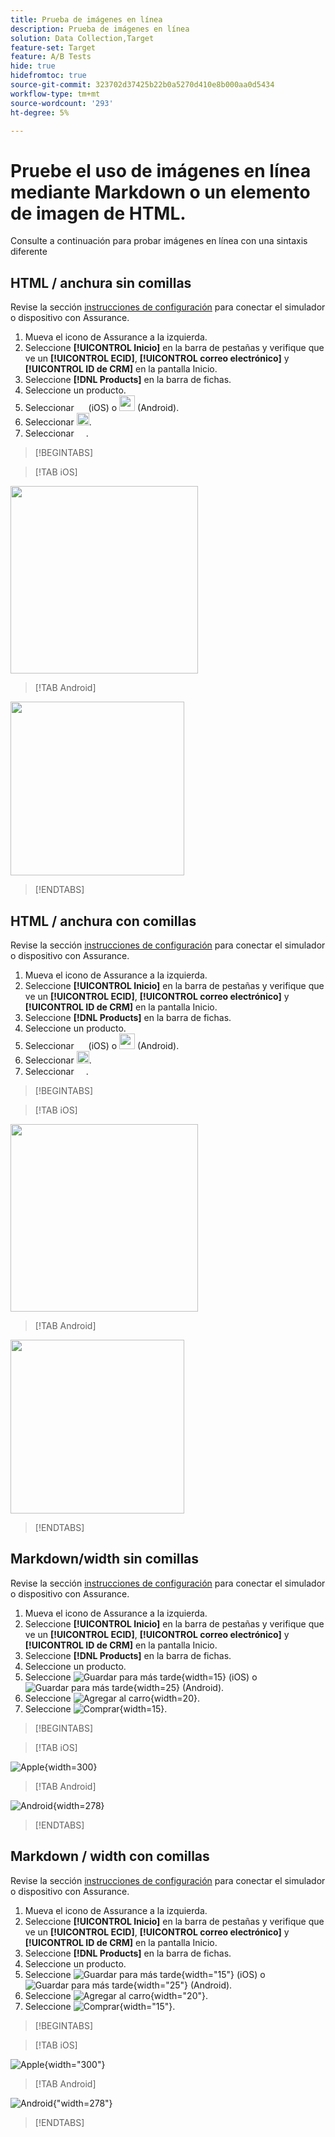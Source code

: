 ```yaml
---
title: Prueba de imágenes en línea
description: Prueba de imágenes en línea
solution: Data Collection,Target
feature-set: Target
feature: A/B Tests
hide: true
hidefromtoc: true
source-git-commit: 323702d37425b22b0a5270d410e8b000aa0d5434
workflow-type: tm+mt
source-wordcount: '293'
ht-degree: 5%

---
```



# Pruebe el uso de imágenes en línea mediante Markdown o un elemento de imagen de HTML.

Consulte a continuación para probar imágenes en línea con una sintaxis diferente


## HTML / anchura sin comillas

Revise la sección [instrucciones de configuración](assurance.md#connecting-to-a-session) para conectar el simulador o dispositivo con Assurance.

1. Mueva el icono de Assurance a la izquierda.
1. Seleccione **[!UICONTROL Inicio]** en la barra de pestañas y verifique que ve un **[!UICONTROL ECID]**, **[!UICONTROL correo electrónico]** y **[!UICONTROL ID de CRM]** en la pantalla Inicio.
1. Seleccione **[!DNL Products]** en la barra de fichas.
1. Seleccione un producto.
1. Seleccionar <img src="assets/saveforlater.png" width="15"> (iOS) o <img src="assets/heart.png" width="25"> (Android).
1. Seleccionar <img src="assets/addtocart.png" width="20">.
1. Seleccionar <img src="assets/purchase.png" width="15">.

>[!BEGINTABS]

>[!TAB iOS]

<img src="./assets/mobile-app-events-3.png" width="300">

>[!TAB Android]

<img src="./assets/mobile-app-events-3-android.png" width="278">

>[!ENDTABS]


## HTML / anchura con comillas

Revise la sección [instrucciones de configuración](assurance.md#connecting-to-a-session) para conectar el simulador o dispositivo con Assurance.

1. Mueva el icono de Assurance a la izquierda.
1. Seleccione **[!UICONTROL Inicio]** en la barra de pestañas y verifique que ve un **[!UICONTROL ECID]**, **[!UICONTROL correo electrónico]** y **[!UICONTROL ID de CRM]** en la pantalla Inicio.
1. Seleccione **[!DNL Products]** en la barra de fichas.
1. Seleccione un producto.
1. Seleccionar <img src="assets/saveforlater.png" width="15"> (iOS) o <img src="assets/heart.png" width="25"> (Android).
1. Seleccionar <img src="assets/addtocart.png" width="20">.
1. Seleccionar <img src="assets/purchase.png" width="15">.

>[!BEGINTABS]

>[!TAB iOS]

<img src="./assets/mobile-app-events-3.png" width="300">

>[!TAB Android]

<img src="./assets/mobile-app-events-3-android.png" width="278">

>[!ENDTABS]



## Markdown/width sin comillas

Revise la sección [instrucciones de configuración](assurance.md#connecting-to-a-session) para conectar el simulador o dispositivo con Assurance.

1. Mueva el icono de Assurance a la izquierda.
1. Seleccione **[!UICONTROL Inicio]** en la barra de pestañas y verifique que ve un **[!UICONTROL ECID]**, **[!UICONTROL correo electrónico]** y **[!UICONTROL ID de CRM]** en la pantalla Inicio.
1. Seleccione **[!DNL Products]** en la barra de fichas.
1. Seleccione un producto.
1. Seleccione ![Guardar para más tarde](assets/saveforlater.png){width=15} (iOS) o ![Guardar para más tarde](assets/heart.png){width=25} (Android).
1. Seleccione ![Agregar al carro](assets/addtocart.png){width=20}.
1. Seleccione ![Comprar](assets/purchase.png){width=15}.

>[!BEGINTABS]

>[!TAB iOS]

![Apple](assets/mobile-app-events-3.png){width=300}

>[!TAB Android]

![Android](assets/mobile-app-events-3-android.png){width=278}

>[!ENDTABS]



## Markdown / width con comillas

Revise la sección [instrucciones de configuración](assurance.md#connecting-to-a-session) para conectar el simulador o dispositivo con Assurance.

1. Mueva el icono de Assurance a la izquierda.
1. Seleccione **[!UICONTROL Inicio]** en la barra de pestañas y verifique que ve un **[!UICONTROL ECID]**, **[!UICONTROL correo electrónico]** y **[!UICONTROL ID de CRM]** en la pantalla Inicio.
1. Seleccione **[!DNL Products]** en la barra de fichas.
1. Seleccione un producto.
1. Seleccione ![Guardar para más tarde](assets/saveforlater.png){width="15"} (iOS) o ![Guardar para más tarde](assets/heart.png){width="25"} (Android).
1. Seleccione ![Agregar al carro](assets/addtocart.png){width="20"}.
1. Seleccione ![Comprar](assets/purchase.png){width="15"}.

>[!BEGINTABS]

>[!TAB iOS]

![Apple](assets/mobile-app-events-3.png){width="300"}

>[!TAB Android]

![Android](assets/mobile-app-events-3-android.png){&quot;width=278&quot;}

>[!ENDTABS]

